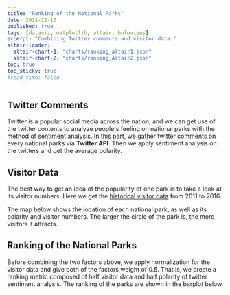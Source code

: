 ```yaml
---
title: "Ranking of the National Parks"
date: 2021-12-16
published: true
tags: [dataviz, matplotlib, altair, holoviews]
excerpt: "Combining Twitter comments and visitor data."
altair-loader:
  altair-chart-1: "charts/ranking_altair1.json"
  altair-chart-2: "charts/ranking_Altair2.json"
toc: true
toc_sticky: true
#read_time: false
---
```


## Twitter Comments

Twitter is a popular social media across the nation, and we can get use of the twitter contents to analyze people's feeling on national parks with the method of sentiment analysis. In this part, we gather twitter comments on every national parks via **Twitter API**. Then we apply sentiment analysis on the twitters and get the average polarity.

## Visitor Data

The best way to get an idea of the popularity of one park is to take a look at its visitor numbers. Here we get the [historical visitor data][historical visitor data] from 2011 to 2016.

The map below shows the location of each national park, as well as its polarity and visitor numbers. The larger the circle of the park is, the more visitors it attracts.

<div id="altair-chart-2"></div>


## Ranking of the National Parks

Before combining the two factors above, we apply normalization for the visitor data and give both of the factors weight of 0.5. That is, we create a ranking metric composed of half visitor data and half polarity of twitter sentiment analysis. The ranking of the parks are shown in the barplot below.

<div id="altair-chart-1"></div>

[historical visitor data]: https://data.world/datasets/national-parks
